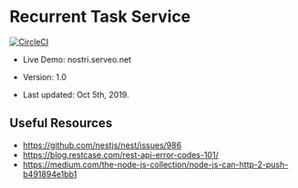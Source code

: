 # Recurrent Task Service

[![CircleCI](https://circleci.com/gh/huy-ta/recurrent-task-service.svg?style=svg)](https://circleci.com/gh/huy-ta/recurrent-task-service)

- Live Demo: nostri.serveo.net

- Version: 1.0
- Last updated: Oct 5th, 2019.

## Useful Resources

- https://github.com/nestjs/nest/issues/986
- https://blog.restcase.com/rest-api-error-codes-101/
- https://medium.com/the-node-js-collection/node-js-can-http-2-push-b491894e1bb1
